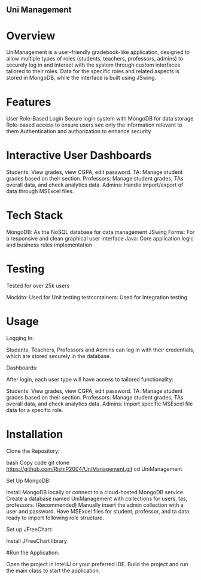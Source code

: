 ## Uni Management

# Overview
UniManagement is a user-friendly gradebook-like application, designed to allow multiple types of roles (students, teachers, professors, admins) to securely log in and interact with the system through custom interfaces tailored to their roles. Data for the specific roles and related aspects is stored in MongoDB, while the interface is built using JSwing. 

# Features
User Role-Based Login
Secure login system with MongoDB for data storage
Role-based access to ensure users see only the information relevant to them
Authentication and authorization to enhance security

# Interactive User Dashboards
Students: View grades, view CGPA, edit password.
TA: Manage student grades based on their section.
Professors: Manage student grades, TAs overall data, and check analytics data.
Admins: Handle import/export of data through MSExcel files.

# Tech Stack
MongoDB: As the NoSQL database for data management
JSwing Forms: For a responsive and clean graphical user interface
Java: Core application logic and business rules implementation

# Testing
Tested for over 25k users

Mockito: Used for Unit testing
testcontainers: Used for Integration testing

# Usage
Logging In:

Students, Teachers, Professors and Admins can log in with their credentials, which are stored securely in the database.

Dashboards:

After login, each user type will have access to tailored functionality:

Students: View grades, view CGPA, edit password.
TA: Manage student grades based on their section.
Professors: Manage student grades, TAs overall data, and check analytics data.
Admins: Import specific MSExcel file data for a specific role.

# Installation
Clone the Repository:

bash
Copy code
git clone https://github.com/RishiP2004/UniManagement.git
cd UniManagement

Set Up MongoDB:

Install MongoDB locally or connect to a cloud-hosted MongoDB service.
Create a database named UniManagement with collections for users, tas, professors.
(Recommended) Manually insert the admin collection with a user and password. 
Have MSExcel files for student, professor, and ta data ready to import following role structure.

Set up JFreeChart:

Install JFreeChart library

#Run the Application:

Open the project in IntelliJ or your preferred IDE.
Build the project and run the main class to start the application.
